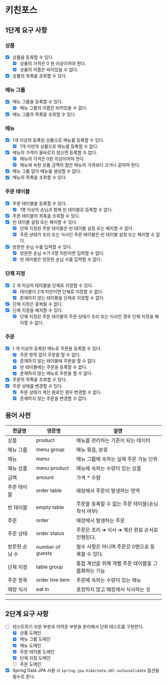 # 키친포스

## 1단계 요구 사항
### 상품

- [x] 상품을 등록할 수 있다.
    - [x] 상품의 가격은 0 원 이상이어야 한다.
    - [x] 상품의 이름은 비어있을 수 없다.
- [x] 상품의 목록을 조회할 수 있다.

### 메뉴 그룹

- [x] 메뉴 그룹을 등록할 수 있다.
    - [x] 메뉴 그룹의 이름은 비어있을 수 없다.
- [x] 메뉴 그룹의 목록을 조회할 수 있다.

### 메뉴

- [x] 1개 이상의 등록된 상품으로 메뉴를 등록할 수 있다.
    - [x] 1개 미만의 상품으로 메뉴를 등록할 수 없다.
- [x] 메뉴의 가격이 올바르지 않으면 등록할 수 없다.
    - [x] 메뉴의 가격은 0원 이상이어야 한다.
    - [x] 메뉴에 속한 상품 금액의 합은 메뉴의 가격보다 크거나 같아야 한다.
- [x] 메뉴 그룹 없이 메뉴를 생성할 수 없다.
- [x] 메뉴의 목록을 조회할 수 있다.

### 주문 테이블

- [x] 주문 테이블을 등록할 수 있다.
    - [x] 1명 이상의 손님과 함께 빈 테이블로 등록할 수 없다.
- [x] 주문 테이블의 목록을 조회할 수 있다.
- [x] 빈 테이블 설정 또는 해지할 수 있다.
    - [x] 단체 지정된 주문 테이블은 빈 테이블 설정 또는 해지할 수 없다.
    - [x] 주문 상태가 조리 또는 식사인 주문 테이블은 빈 테이블 설정 또는 해지할 수 없다.
- [x] 방문한 손님 수를 입력할 수 있다.
    - [x] 방문한 손님 수가 0명 미만이면 입력할 수 없다.
    - [x] 빈 테이블은 방문한 손님 수를 입력할 수 없다.

### 단체 지정

- [x] 2 개 이상의 테이블을 단체로 지정할 수 있다.
    - [x] 테이블이 2개 미만이면 단체로 지정할 수 없다.
    - [x] 존재하지 않는 테이블을 단체로 지정할 수 없다.
- [x] 단체 지정은 중복될 수 없다.
- [x] 단체 지정을 해지할 수 있다.
    - [x] 단체 지정된 주문 테이블의 주문 상태가 조리 또는 식사인 경우 단체 지정을 해지할 수 없다.

### 주문

- [x] 1 개 이상의 등록된 메뉴로 주문을 등록할 수 있다.
    - [x] 주문 항목 없이 주문을 할 수 없다.
    - [x] 존재하지 않는 테이블에 주문을 할 수 없다.
    - [x] 빈 테이블에는 주문을 등록할 수 없다.
    - [x] 존재하지 않는 메뉴로 주문을 할 수 없다.
- [x] 주문의 목록을 조회할 수 있다.
- [x] 주문 상태를 변경할 수 있다.
    - [x] 주문 상태가 계산 완료인 경우 변경할 수 없다.
    - [x] 존재하지 않는 주문을 변경할 수 없다.

## 용어 사전

| 한글명 | 영문명 | 설명 |
| --- | --- | --- |
| 상품 | product | 메뉴를 관리하는 기준이 되는 데이터 |
| 메뉴 그룹 | menu group | 메뉴 묶음, 분류 |
| 메뉴 | menu | 메뉴 그룹에 속하는 실제 주문 가능 단위 |
| 메뉴 상품 | menu product | 메뉴에 속하는 수량이 있는 상품 |
| 금액 | amount | 가격 * 수량 |
| 주문 테이블 | order table | 매장에서 주문이 발생하는 영역 |
| 빈 테이블 | empty table | 주문을 등록할 수 없는 주문 테이블(손님 착석 여부) |
| 주문 | order | 매장에서 발생하는 주문 |
| 주문 상태 | order status | 주문은 조리 ➜ 식사 ➜ 계산 완료 순서로 진행된다. |
| 방문한 손님 수 | number of guests | 필수 사항은 아니며 주문은 0명으로 등록할 수 있다. |
| 단체 지정 | table group | 통합 계산을 위해 개별 주문 테이블을 그룹화하는 기능 |
| 주문 항목 | order line item | 주문에 속하는 수량이 있는 메뉴 |
| 매장 식사 | eat in | 포장하지 않고 매장에서 식사하는 것 |

---

## 2단계 요구 사항

- [ ] 테스트하기 쉬운 부분과 어려운 부분을 분리해서 단위 테스트를 구현한다.
    - [x] 상품 도메인
    - [x] 메뉴 그룹 도메인
    - [x] 메뉴 도메인
    - [x] 주문 테이블 도메인
    - [x] 단체 지정 도메인
    - [ ] 주문 도메인
- [x] Spring Data JPA 사용 시 `spring.jpa.hibernate.ddl-auto=validate` 옵션을 필수로 준다.
